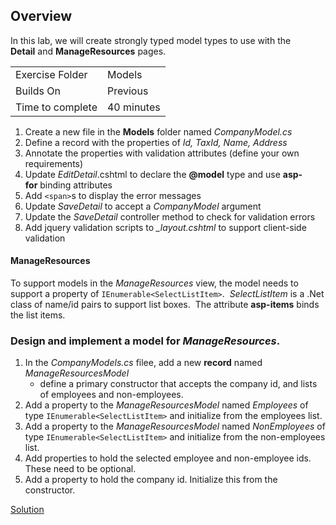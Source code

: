 ## Overview

In this lab, we will create strongly typed model types to use with the **Detail** and **ManageResources** pages.

| | |
| --------- | --------------------------- |
| Exercise Folder | Models |
| Builds On | Previous |
| Time to complete | 40 minutes  
  

1. Create a new file in the **Models** folder named _CompanyModel.cs_ 
1. Define a record with the properties of _Id, TaxId, Name, Address_
1. Annotate the properties with validation attributes (define your own requirements)
1. Update _EditDetail_.cshtml to declare the **@model** type and use **asp-for** binding attributes
1. Add ```<span>```s to display the error messages
2. Update *SaveDetail* to accept a *CompanyModel* argument
3. Update the _SaveDetail_ controller method to check for validation errors
4. Add jquery validation scripts to *_layout.cshtml* to support client-side validation

#### ManageResources
	
To support models in the _ManageResources_ view, the model needs to support a property of ```IEnumerable<SelectListItem>```.  _SelectListItem_ is a .Net class of name/id pairs to support list boxes.  The attribute **asp-items** binds the list items.

### Design and implement a model for _ManageResources_.

1. In the *CompanyModels.cs* filee, add a new **record** named *ManageResourcesModel*
    * define a primary constructor that accepts the company id, and lists of employees and non-employees.
1. Add a property to the *ManageResourcesModel* named *Employees* of type ```IEnumerable<SelectListItem>``` and initialize from the employees list.
1. Add a property to the *ManageResourcesModel* named *NonEmployees* of type ```IEnumerable<SelectListItem>``` and initialize from the non-employees list.
1. Add properties to hold the selected employee and non-employee ids. These need to be optional.
1. Add a property to hold the company id. Initialize this from the constructor.


[Solution](https://github.com/chuckmccullough85/ASP.Net8-Course-20486/tree/main/solutions/WebProjects/Models/PayrollSystemWeb)